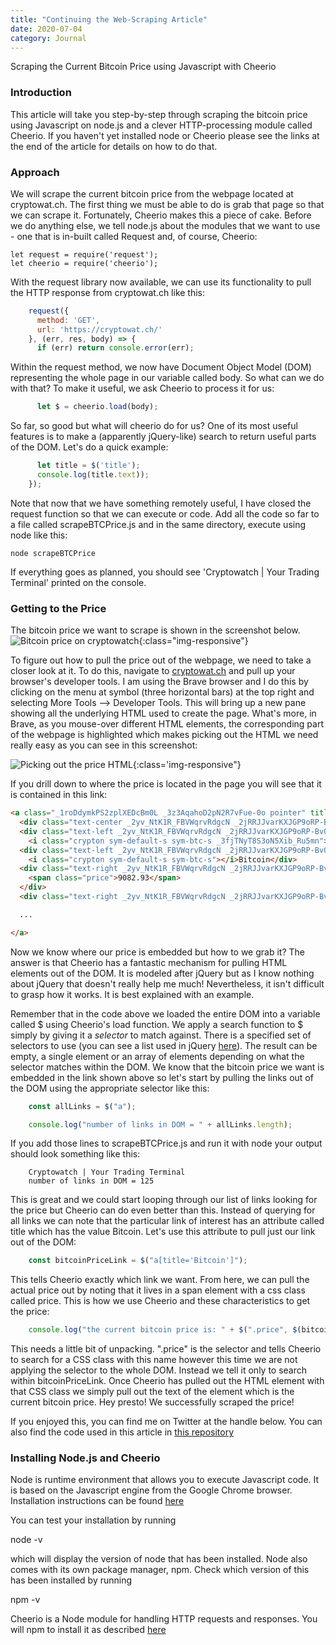 ```yaml
---
title: "Continuing the Web-Scraping Article"
date: 2020-07-04
category: Journal
---
```


Scraping the Current Bitcoin Price using Javascript with Cheerio

### Introduction
This article will take you step-by-step through scraping the bitcoin price using Javascript on node.js and a clever HTTP-processing module called Cheerio. If you haven't yet installed node or Cheerio please see the links at the end of the article for details on how to do that.

### Approach
We will scrape the current bitcoin price from the webpage located at cryptowat.ch. The first thing we must be able to do is grab that page so that we can scrape it. Fortunately, Cheerio makes this a piece of cake. Before we do anything else, we tell node.js about the modules that we want to use - one that is in-built called Request and, of course, Cheerio:

    let request = require('request');
    let cheerio = require('cheerio');

With the request library now available, we can use its functionality to pull the HTTP response from cryptowat.ch like this:

```js
    request({
      method: 'GET',
      url: 'https://cryptowat.ch/'
    }, (err, res, body) => {
      if (err) return console.error(err);
```

Within the request method, we now have Document Object Model (DOM) representing the whole page in our variable called body. So what can we do with that? To make it useful, we ask Cheerio to process it for us:
```js
      let $ = cheerio.load(body);
```
So far, so good but what will cheerio do for us? One of its most useful features is to make a (apparently jQuery-like) search to return useful parts of the DOM. Let's do a quick example:
```js
      let title = $('title');
      console.log(title.text));
    });
```
Note that now that we have something remotely useful, I have closed the request function so that we can execute or code. Add all the code so far to a file called scrapeBTCPrice.js and in the same directory, execute using node like this:

    node scrapeBTCPrice

If everything goes as planned, you should see 'Cryptowatch \| Your Trading Terminal' printed on the console.

### Getting to the Price
The bitcoin price we want to scrape is shown in the screenshot below.
![Bitcoin price on cryptowatch]({{site.url}}/assets/images/BitcoinPriceOnCryptowatch.png){:class="img-responsive"}

To figure out how to pull the price out of the webpage, we need to take a closer look at it. To do this, navigate to [cryptowat.ch](https://cryptowat.ch) and pull up your browser's developer tools. I am using the Brave browser and I do this by clicking on the menu at symbol (three horizontal bars) at the top right and selecting More Tools --> Developer Tools. This will bring up a new pane showing all the underlying HTML used to create the page. What's more, in Brave, as you mouse-over different HTML elements, the corresponding part of the webpage is highlighted which makes picking out the HTML we need really easy as you can see in this screenshot:

![Picking out the price HTML]({{site.url}}/assets/images/ShowingHTMLBreakdown.png){:class='img-responsive"}

If you drill down to where the price is located in the page you will see that it is contained in this link:

```html
<a class="_1roDdymkPS2zplXEDcBm0L _3z3AqahoD2pN2R7vFue-0o pointer" title="Bitcoin" href="/assets/btc" data-testid="list-row">
  <div class="text-center _2yv_NtK1R_FBVWqrvRdgcN _2jRRJJvarKXJGP9oRP-Bv0 _2eU06SRnF8jtz1L2K41BsV">2</div>
  <div class="text-left _2yv_NtK1R_FBVWqrvRdgcN _2jRRJJvarKXJGP9oRP-Bv0 _1TuQ_Cac70IaRi6hBmwL9">
    <i class="crypton sym-default-s sym-btc-s _3fjTNyT8S3oN5Xib_Ru5mn"></i>BTC</div>
  <div class="text-left _2yv_NtK1R_FBVWqrvRdgcN _2jRRJJvarKXJGP9oRP-Bv0 _2eU06SRnF8jtz1L2K41BsV">
    <i class="crypton sym-default-s sym-btc-s"></i>Bitcoin</div>
  <div class="text-right _2yv_NtK1R_FBVWqrvRdgcN _2jRRJJvarKXJGP9oRP-Bv0 _1TuQ_Cac70IaRi6hBmwL9">
    <span class="price">9082.93</span>
  </div>
  <div class="text-right _2yv_NtK1R_FBVWqrvRdgcN _2jRRJJvarKXJGP9oRP-Bv0 _1TuQ_Cac70IaRi6hBmwL9">2.727B</div>

  ...

</a>
```

Now we know where our price is embedded but how to we grab it? The answer is that Cheerio has a fantastic mechanism for pulling HTML elements out of the DOM. It is modeled after jQuery but as I know nothing about jQuery that doesn't really help me much! Nevertheless, it isn't difficult to grasp how it works. It is best explained with an example.

Remember that in the code above we loaded the entire DOM into a variable called $ using Cheerio's load function. We apply a search function to $ simply by giving it a *selector* to match against. There is a specified set of selectors to use (you can see a list used in jQuery [here](https://www.elated.com/jquery-selectors/)). The result can be empty, a single element or an array of elements depending on what the selector matches within the DOM. We know that the bitcoin price we want is embedded in the link shown above so let's start by pulling the links out of the DOM using the appropriate selector like this: 

```js
    const allLinks = $("a");

    console.log("number of links in DOM = " + allLinks.length);
``` 

If you add those lines to scrapeBTCPrice.js and run it with node your output should look something like this:

```
    Cryptowatch | Your Trading Terminal
    number of links in DOM = 125
```

This is great and we could start looping through our list of links looking for the price but Cheerio can do even better than this. Instead of querying for all links we can note that the particular link of interest has an attribute called title which has the value Bitcoin. Let's use this attribute to pull just our link out of the DOM:

```js
    const bitcoinPriceLink = $("a[title='Bitcoin']");
```

This tells Cheerio exactly which link we want. From here, we can pull the actual price out by noting that it lives in a span element with a css class called price. This is how we use Cheerio and these characteristics to get the price:

```js
    console.log("the current bitcoin price is: " + $(".price", $(bitcoinPriceLink)).text());
```

This needs a little bit of unpacking. ".price" is the selector and tells Cheerio to search for a CSS class with this name however this time we are not applying the selector to the whole DOM. Instead we tell it only to search within bitcoinPriceLink. Once Cheerio has pulled out the HTML element with that CSS class we simply pull out the text of the element which is the current bitcoin price. Hey presto! We successfully scraped the price!

If you enjoyed this, you can find me on Twitter at the handle below. You can also find the code used in this article in [this repository](https://github.com/bigmickey/CheerioWebScrapeExample)
### Installing Node.js and Cheerio

Node is runtime environment that allows you to execute Javascript code. It is based on the Javascript engine from the Google Chrome browser. Installation instructions can be found [here](https://nodejs.org/en/download/)

You can test your installation by running

node -v

which will display the version of node that has been installed. Node also comes with its own package manager, npm. Check which version of this has been installed by running 

npm -v

Cheerio is a Node module for handling HTTP requests and responses. You will npm to install it as described [here](https://www.npmjs.com/package/cheerio)
